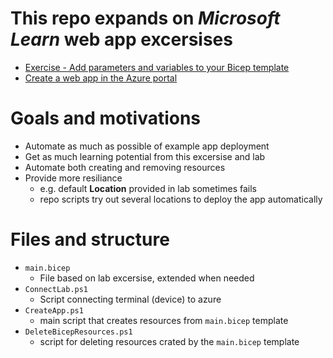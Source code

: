 # This repo expands on *Microsoft Learn* web app excersises
- [Exercise - Add parameters and variables to your Bicep template](https://learn.microsoft.com/en-us/training/modules/build-first-bicep-template/-exercise-add-parameters-variables-bicep-template?pivots=powershell)
- [Create a web app in the Azure portal](https://learn.microsoft.com/en-us/training/modules/host-a-web-app-with-azure-app-service/2-create-a-web-app-in-the-azure-portal)


# Goals and motivations
- Automate as much as possible of example app deployment
- Get as much learning potential from this excersise and lab
- Automate both creating and removing resources
- Provide more resiliance
  - e.g. default **Location** provided in lab sometimes fails
  - repo scripts try out several locations to deploy the app automatically

# Files and structure

- `main.bicep`
  -  File based on lab excersise, extended when needed
- `ConnectLab.ps1`
  - Script connecting terminal (device) to azure
- `CreateApp.ps1`
  - main script that creates resources from `main.bicep` template
- `DeleteBicepResources.ps1`
  - script for deleting resources crated by the `main.bicep` template